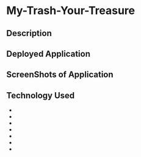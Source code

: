 # My-Trash-Your-Treasure

## Description

## Deployed Application

## ScreenShots of Application

## Technology Used
-
- 
-
-
-
-
-
